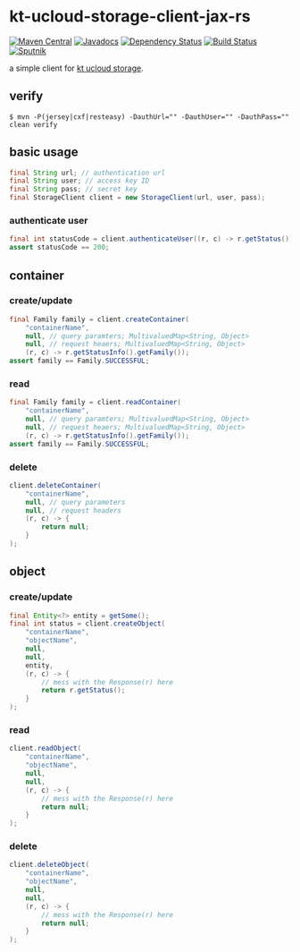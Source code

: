 # kt-ucloud-storage-client-jax-rs
[![Maven Central](https://img.shields.io/maven-central/v/com.github.jinahya/kt-ucloud-storage-client-jax-rs.svg?style=flat-square)](http://search.maven.org/#search%7Cgav%7C1%7Cg%3A%22com.github.jinahya%22%20AND%20a%3A%22kt-ucloud-storage-client-jax-rs%22)
[![Javadocs](http://www.javadoc.io/badge/com.github.jinahya/kt-ucloud-storage-client-jax-rs.svg?style=flat-square)](http://www.javadoc.io/doc/com.github.jinahya/kt-ucloud-storage-client-jax-rs)
[![Dependency Status](https://www.versioneye.com/user/projects/57a6194d0f64000041a9375e/badge.svg?style=flat-square)](https://www.versioneye.com/user/projects/57a6194d0f64000041a9375e)
[![Build Status](https://travis-ci.org/jinahya/kt-ucloud-storage-client-jax-rs.svg?branch=develop)](https://travis-ci.org/jinahya/kt-ucloud-storage-client-jax-rs)
[![Sputnik](https://sputnik.ci/conf/badge)](https://sputnik.ci/app#/builds/jinahya/kt-ucloud-storage-client-jax-rs)

a simple client for [kt ucloud storage](https://ucloudbiz.olleh.com/portal/ktcloudportal.epc.productintro.ss.info.html).

## verify
```
$ mvn -P(jersey|cxf|resteasy) -DauthUrl="" -DauthUser="" -DauthPass="" clean verify
```
## basic usage
```java
final String url; // authentication url
final String user; // access key ID
final String pass; // secret key
final StorageClient client = new StorageClient(url, user, pass);
```
### authenticate user
```java
final int statusCode = client.authenticateUser((r, c) -> r.getStatus());
assert statusCode == 200;
```

## container
### create/update
```java
final Family family = client.createContainer(
    "containerName",
    null, // query paramters; MultivaluedMap<String, Object>
    null, // request heaers; MultivaluedMap<String, Object>
    (r, c) -> r.getStatusInfo().getFamily());
assert family == Family.SUCCESSFUL;
```
### read
```java
final Family family = client.readContainer(
    "containerName",
    null, // query paramters; MultivaluedMap<String, Object>
    null, // request heaers; MultivaluedMap<String, Object>
    (r, c) -> r.getStatusInfo().getFamily());
assert family == Family.SUCCESSFUL;
```
### delete
```java
client.deleteContainer(
    "containerName",
    null, // query parameters
    null, // request headers
    (r, c) -> {
        return null;
    }
);
```
## object
### create/update
```java
final Entity<?> entity = getSome();
final int status = client.createObject(
    "containerName",
    "objectName",
    null,
    null,
    entity,
    (r, c) -> {
        // mess with the Response(r) here
        return r.getStatus();
    }
);
```
### read
```java
client.readObject(
    "containerName",
    "objectName",
    null,
    null,
    (r, c) -> {
        // mess with the Response(r) here
        return null;
    }
);
```
### delete
```java
client.deleteObject(
    "containerName",
    "objectName",
    null,
    null,
    (r, c) -> {
        // mess with the Response(r) here
        return null;
    }
);
```
